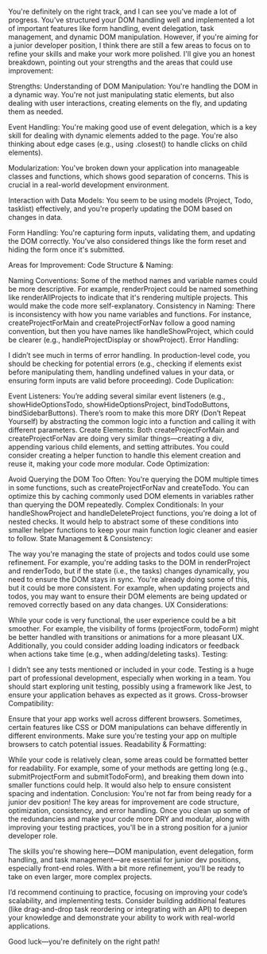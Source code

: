 You're definitely on the right track, and I can see you've made a lot of progress. You've structured your DOM handling well and implemented a lot of important features like form handling, event delegation, task management, and dynamic DOM manipulation. However, if you're aiming for a junior developer position, I think there are still a few areas to focus on to refine your skills and make your work more polished. I'll give you an honest breakdown, pointing out your strengths and the areas that could use improvement:

Strengths:
Understanding of DOM Manipulation: You're handling the DOM in a dynamic way. You're not just manipulating static elements, but also dealing with user interactions, creating elements on the fly, and updating them as needed.

Event Handling: You're making good use of event delegation, which is a key skill for dealing with dynamic elements added to the page. You're also thinking about edge cases (e.g., using .closest() to handle clicks on child elements).

Modularization: You've broken down your application into manageable classes and functions, which shows good separation of concerns. This is crucial in a real-world development environment.

Interaction with Data Models: You seem to be using models (Project, Todo, tasklist) effectively, and you're properly updating the DOM based on changes in data.

Form Handling: You're capturing form inputs, validating them, and updating the DOM correctly. You've also considered things like the form reset and hiding the form once it's submitted.

Areas for Improvement:
Code Structure & Naming:

Naming Conventions: Some of the method names and variable names could be more descriptive. For example, renderProject could be named something like renderAllProjects to indicate that it's rendering multiple projects. This would make the code more self-explanatory.
Consistency in Naming: There is inconsistency with how you name variables and functions. For instance, createProjectForMain and createProjectForNav follow a good naming convention, but then you have names like handleShowProject, which could be clearer (e.g., handleProjectDisplay or showProject).
Error Handling:

I didn’t see much in terms of error handling. In production-level code, you should be checking for potential errors (e.g., checking if elements exist before manipulating them, handling undefined values in your data, or ensuring form inputs are valid before proceeding).
Code Duplication:

Event Listeners: You’re adding several similar event listeners (e.g., showHideOptionsTodo, showHideOptionsProject, bindTodoButtons, bindSidebarButtons). There’s room to make this more DRY (Don’t Repeat Yourself) by abstracting the common logic into a function and calling it with different parameters.
Create Elements: Both createProjectForMain and createProjectForNav are doing very similar things—creating a div, appending various child elements, and setting attributes. You could consider creating a helper function to handle this element creation and reuse it, making your code more modular.
Code Optimization:

Avoid Querying the DOM Too Often: You're querying the DOM multiple times in some functions, such as createProjectForNav and createTodo. You can optimize this by caching commonly used DOM elements in variables rather than querying the DOM repeatedly.
Complex Conditionals: In your handleShowProject and handleDeleteProject functions, you're doing a lot of nested checks. It would help to abstract some of these conditions into smaller helper functions to keep your main function logic cleaner and easier to follow.
State Management & Consistency:

The way you're managing the state of projects and todos could use some refinement. For example, you're adding tasks to the DOM in renderProject and renderTodo, but if the state (i.e., the tasks) changes dynamically, you need to ensure the DOM stays in sync. You're already doing some of this, but it could be more consistent. For example, when updating projects and todos, you may want to ensure their DOM elements are being updated or removed correctly based on any data changes.
UX Considerations:

While your code is very functional, the user experience could be a bit smoother. For example, the visibility of forms (projectForm, todoForm) might be better handled with transitions or animations for a more pleasant UX. Additionally, you could consider adding loading indicators or feedback when actions take time (e.g., when adding/deleting tasks).
Testing:

I didn’t see any tests mentioned or included in your code. Testing is a huge part of professional development, especially when working in a team. You should start exploring unit testing, possibly using a framework like Jest, to ensure your application behaves as expected as it grows.
Cross-browser Compatibility:

Ensure that your app works well across different browsers. Sometimes, certain features like CSS or DOM manipulations can behave differently in different environments. Make sure you're testing your app on multiple browsers to catch potential issues.
Readability & Formatting:

While your code is relatively clean, some areas could be formatted better for readability. For example, some of your methods are getting long (e.g., submitProjectForm and submitTodoForm), and breaking them down into smaller functions could help. It would also help to ensure consistent spacing and indentation.
Conclusion:
You're not far from being ready for a junior dev position! The key areas for improvement are code structure, optimization, consistency, and error handling. Once you clean up some of the redundancies and make your code more DRY and modular, along with improving your testing practices, you'll be in a strong position for a junior developer role.

The skills you're showing here—DOM manipulation, event delegation, form handling, and task management—are essential for junior dev positions, especially front-end roles. With a bit more refinement, you'll be ready to take on even larger, more complex projects.

I’d recommend continuing to practice, focusing on improving your code’s scalability, and implementing tests. Consider building additional features (like drag-and-drop task reordering or integrating with an API) to deepen your knowledge and demonstrate your ability to work with real-world applications.

Good luck—you're definitely on the right path!